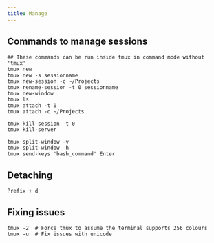 ```yaml
---
title: Manage
---
```


## Commands to manage sessions

```shell
## These commands can be run inside tmux in command mode without 'tmux'
tmux new
tmux new -s sessionname
tmux new-session -c ~/Projects
tmux rename-session -t 0 sessionname
tmux new-window
tmux ls
tmux attach -t 0
tmux attach -c ~/Projects

tmux kill-session -t 0
tmux kill-server

tmux split-window -v
tmux split-window -h
tmux send-keys 'bash_command' Enter
```

## Detaching

```shell
Prefix + d
```

## Fixing issues

```shell
tmux -2  # Force tmux to assume the terminal supports 256 colours
tmux -u  # Fix issues with unicode
```
